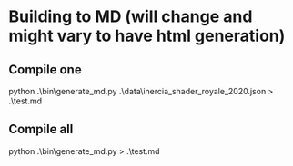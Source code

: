 # Building to MD (will change and might vary to have html generation)

## Compile one

python .\bin\generate_md.py .\data\inercia_shader_royale_2020.json > .\test.md

## Compile all

python .\bin\generate_md.py > .\test.md
